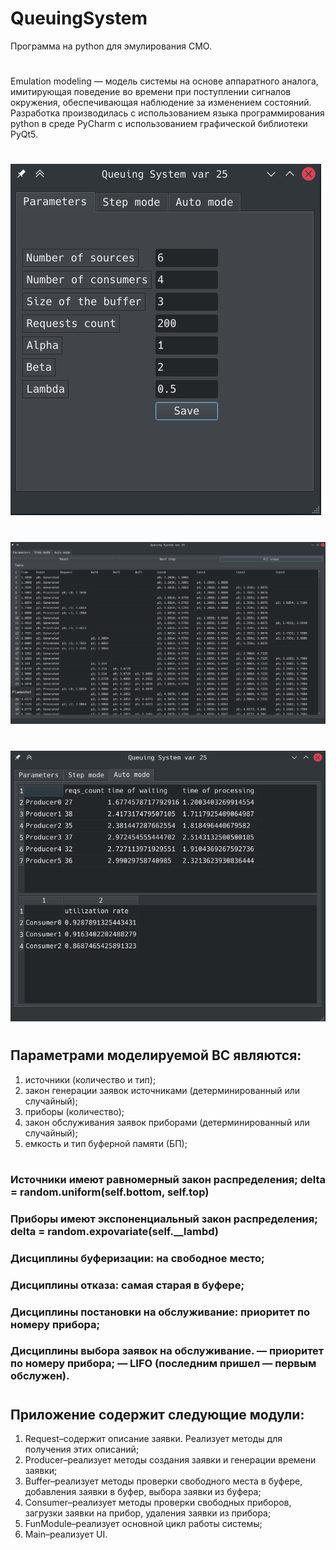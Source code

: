 # QueuingSystem
Программа на python для эмулирования СМО.
#
Emulation modeling — модель системы на основе аппаратного аналога, имитирующая поведение во времени при поступлении сигналов окружения, обеспечивающая наблюдение за изменением состояний. Разработка производилась с использованием языка программирования python в среде PyCharm с использованием графической библиотеки PyQt5. 
#
![alt text](screenshots/1.png "Окно для параметризации системы")
#
![alt text](screenshots/2.png "Пошаговый режим")
#
![alt text](screenshots/3.png "Результаты имитации")
#
## Параметрами моделируемой ВС являются:
1. источники (количество и тип);
2. закон генерации заявок источниками (детерминированный или случайный);
3. приборы (количество);
4. закон обслуживания заявок приборами (детерминированный или случайный);
5. емкость и тип буферной памяти (БП);
#
### Источники имеют равномерный закон распределения; delta = random.uniform(self.bottom, self.top)
### Приборы имеют экспоненциальный закон распределения; delta = random.expovariate(self.__lambd)
### Дисциплины буферизации: на свободное место;
### Дисциплины отказа: самая старая в буфере;
### Дисциплины постановки на обслуживание: приоритет по номеру прибора;
### Дисциплины выбора заявок на обслуживание. — приоритет по номеру прибора; — LIFO (последним пришел — первым обслужен).
#
## Приложение содержит следующие модули: 
1. Request–содержит описание заявки. Реализует методы для получения этих описаний; 
2. Producer–реализует методы создания заявки и генерации времени заявки; 
3. Buffer–реализует методы проверки свободного места в буфере, добавления заявки в буфер, выбора заявки из буфера; 
4. Consumer–реализует методы проверки свободных приборов, загрузки заявки на прибор, удаления заявки из прибора; 
5. FunModule–реализует основной цикл работы системы; 
6. Main–реализует UI.
